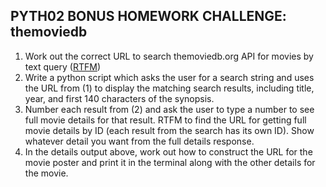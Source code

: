 ## PYTH02 BONUS HOMEWORK CHALLENGE: themoviedb

1. Work out the correct URL to search themoviedb.org API for movies by text query ([RTFM](https://developers.themoviedb.org/3))
2. Write a python script which asks the user for a search string and uses the URL from (1) to display the matching search results, including title, year, and first 140 characters of the synopsis.
3. Number each result from (2) and ask the user to type a number to see full movie details for that result. RTFM to find the URL for getting full movie details by ID (each result from the search has its own ID). Show whatever detail you want from the full details response.
4. In the details output above, work out how to construct the URL for the movie poster and print it in the terminal along with the other details for the movie.
